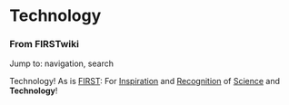 # Technology

### From FIRSTwiki

Jump to: navigation, search

Technology! As is [FIRST](FIRST "FIRST" ): For
[Inspiration](Inspiration "Inspiration" ) and
[Recognition](Recognition "Recognition" ) of
[Science](Science "Science" ) and **Technology**!

